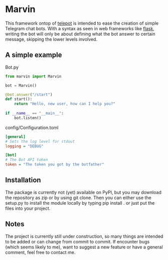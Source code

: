 # Marvin

This framework ontop of [telepot](https://github.com/nickoala/telepot) is intended to ease the creation of simple Telegram chat bots. With a syntax as seen in web frameworks like [flask](https://github.com/pallets/flask), writing the bot will only be about defining what the bot answer to certain message, skipping the lower levels involved.

## A simple example

Bot.py

```python
from marvin import Marvin

bot = Marvin()

@bot.answer("/start")
def start():
    return "Hello, new user, how can I help you?"
    
if __name__ == "__main__":
    bot.listen()

```

config/Configuration.toml

```ini
[general]
# Sets the log level for stdout
logging = "DEBUG"

[bot]
# The Bot API token
token = "The token you got by the botfather"
```

## Installation

The package is currently not (yet) available on PyPI, but you may download the repository as zip or by using git clone. Then you can either use the setup.py to install the module locally by typing pip install . or just put the files into your project.

## Notes

The project is currently still under construction, so many things are intended to be added or can change from commit to commit. If encounter bugs (which seems likely to me), want to suggest a new feature or have a general comment, feel free to contact me.

